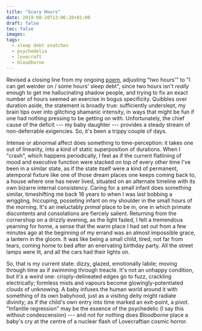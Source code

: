 ```yaml
---
title: "Scary Hours"
date: 2019-08-20T13:06:20+01:00
draft: false
toc: false
images:
tags:
  - sleep debt snatches
  - psychedelia
  - lovecraft
  - bloodborne
---
```

Revised a closing line from my ongoing [poem](/posts/poyem2), adjusting "two hours'" to "I can get weirder on / some hours' sleep debt", since two hours isn't _really_ enough to get me hallucinating shadow people, and trying to fix an exact number of hours seemed an exercise in bogus specificity. Quibbles over duration aside, the statement is broadly true: sufficiently underslept, my brain tips over into glitching shamanic intensity, in ways that might be fun if one had nothing pressing to be getting on with. Unfortunately, the chief cause of the deficit --- my baby daughter --- provides a steady stream of non-deferrable exigencies. So, it's been a trippy couple of days.

Intense or abnormal affect does something to time-perception: it takes one out of linearity, into a kind of static superposition of durations. When I "crash", which happens periodically, I feel as if the current flatlining of mood and executive function were stacked on top of every other time I've been in a similar state, as if the state itself were a kind of permanent, atemporal fixture like one of those dream places one keeps coming back to, a house where one has never lived, situated on an alternate timeline with its own bizarre internal consistency. Caring for a small infant does something similar, timeshifting me back 16 years to when I was last bobbing a wriggling, hiccuping, posseting infant on my shoulder in the small hours of the morning. It's an ineluctably _primal_ place to be in, one in which primate discontents and consolations are fiercely salient. Returning from the cornershop on a drizzly evening, as the light faded, I felt a tremendous yearning for home, a sense that the warm place I had set out from a few minutes ago at the beginning of my errand was an almost impossible grace, a lantern in the gloom. It was like being a small child, tired, not far from tears, coming home to bed after an enervating birthday party. All the street lamps were lit, and all the cars had their lights on.

So, that is my current state: dizzy, glazed, emotionally labile; moving through time as if swimming through treacle. It's not an unhappy condition, but it's a _weird_ one: crisply-delineated edges go to fuzz, crackling electrically; formless mists and vapours become glowingly-potentiated clouds of unknowing. A baby infuses the human world around it with something of its own babyhood, just as a visiting deity might radiate divinity; as if the child's own entry into time marked an exit-point, a pivot. "Infantile regression" may be the essence of the psychedelic (I say this without condescension) --- and not for nothing does _Bloodborne_ place a baby's cry at the centre of a nuclear flash of Lovecraftian cosmic horror.
